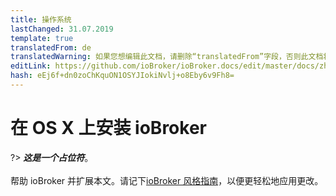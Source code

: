 ```yaml
---
title: 操作系统
lastChanged: 31.07.2019
template: true
translatedFrom: de
translatedWarning: 如果您想编辑此文档，请删除“translatedFrom”字段，否则此文档将再次自动翻译
editLink: https://github.com/ioBroker/ioBroker.docs/edit/master/docs/zh-cn/install/macos.md
hash: eEj6f+dn0zoChKquON1OSYJIokiNvlj+o8Eby6v9Fh8=
---
```

# 在 OS X 上安装 ioBroker
?> ***这是一个占位符***。<br><br>帮助 ioBroker 并扩展本文。请记下[ioBroker 风格指南](community/styleguidedoc)，以便更轻松地应用更改。